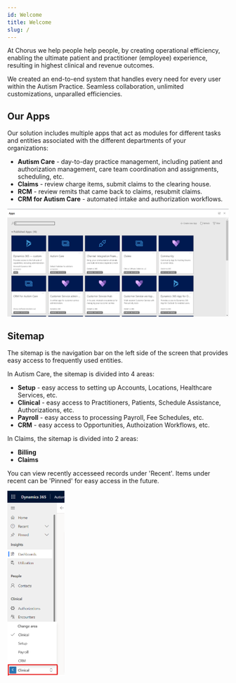 ```yaml
---
id: Welcome
title: Welcome
slug: /
---
```


At Chorus we help people help people, by creating operational efficiency, enabling the ultimate patient and practitioner (employee) experience, resulting in highest clinical and revenue outcomes. 

We created an end-to-end system that handles every need for every user within the Autism Practice. Seamless collaboration, unlimited customizations, unparalled efficiencies. 

## Our Apps
Our solution includes multiple apps that act as modules for different tasks and entities associated with the different departments of your organizations:
- **Autism Care** - day-to-day practice management, including patient and authorization management, care team coordination and assignments, scheduling, etc.
- **Claims** - review charge items, submit claims to the clearing house.
- **RCM** - review remits that came back to claims, resubmit claims.
- **CRM for Autism Care** - automated intake and authorization workflows.

 <img src ="/img/apps.png " width="600"/>

## Sitemap
The sitemap is the navigation bar on the left side of the screen that provides easy access to frequently used entities. 

In Autism Care, the sitemap is divided into 4 areas:
- **Setup** - easy access to setting up Accounts, Locations, Healthcare Services, etc.
- **Clinical** - easy access to Practitioners, Patients, Schedule Assistance, Authorizations, etc.
- **Payroll** - easy access to processing Payroll, Fee Schedules, etc.
- **CRM** - easy access to Opportunities, Authoization Workflows, etc.

In Claims, the sitemap is divided into 2 areas:
- **Billing**
- **Claims**

You can view recently accesseed records under 'Recent'. Items under recent can be 'Pinned' for easy access in the future.

 <img src ="/img/sitemap.png " width="130"/>




